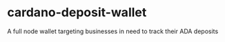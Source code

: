 # cardano-deposit-wallet
A full node wallet targeting businesses in need to track their ADA deposits 
